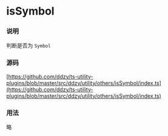 # isSymbol

### 说明

判断是否为 `Symbol`

### 源码

[https://github.com/ddzy/ts-utility-plugins/blob/master/src/ddzy/utility/others/isSymbol/index.ts](https://github.com/ddzy/ts-utility-plugins/blob/master/src/ddzy/utility/others/isSymbol/index.ts)

### 用法

略

